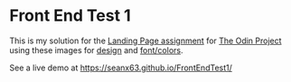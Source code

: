 # Front End Test 1
This is my solution for the [Landing Page assignment](https://www.theodinproject.com/lessons/foundations-landing-page) for [The Odin Project](https://www.theodinproject.com/)
using these images for [design](https://cdn.statically.io/gh/TheOdinProject/curriculum/81a5d553f4073e593d23a6ab00d50eef8620796d/foundations/html_css/project/imgs/01.png) and [font/colors](https://cdn.statically.io/gh/TheOdinProject/curriculum/81a5d553f4073e593d23a6ab00d50eef8620796d/foundations/html_css/project/imgs/02.png).

See a live demo at https://seanx63.github.io/FrontEndTest1/
